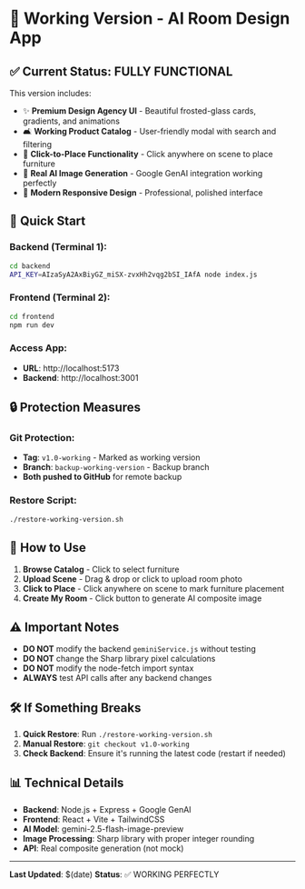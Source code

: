 # 🎉 Working Version - AI Room Design App

## ✅ Current Status: FULLY FUNCTIONAL

This version includes:
- ✨ **Premium Design Agency UI** - Beautiful frosted-glass cards, gradients, and animations
- 🛋️ **Working Product Catalog** - User-friendly modal with search and filtering
- 🎯 **Click-to-Place Functionality** - Click anywhere on scene to place furniture
- 🤖 **Real AI Image Generation** - Google GenAI integration working perfectly
- 📱 **Modern Responsive Design** - Professional, polished interface

## 🚀 Quick Start

### Backend (Terminal 1):
```bash
cd backend
API_KEY=AIzaSyA2AxBiyGZ_miSX-zvxHh2vqg2bSI_IAfA node index.js
```

### Frontend (Terminal 2):
```bash
cd frontend
npm run dev
```

### Access App:
- **URL**: http://localhost:5173
- **Backend**: http://localhost:3001

## 🔒 Protection Measures

### Git Protection:
- **Tag**: `v1.0-working` - Marked as working version
- **Branch**: `backup-working-version` - Backup branch
- **Both pushed to GitHub** for remote backup

### Restore Script:
```bash
./restore-working-version.sh
```

## 🎯 How to Use

1. **Browse Catalog** - Click to select furniture
2. **Upload Scene** - Drag & drop or click to upload room photo
3. **Click to Place** - Click anywhere on scene to mark furniture placement
4. **Create My Room** - Click button to generate AI composite image

## ⚠️ Important Notes

- **DO NOT** modify the backend `geminiService.js` without testing
- **DO NOT** change the Sharp library pixel calculations
- **DO NOT** modify the node-fetch import syntax
- **ALWAYS** test API calls after any backend changes

## 🛠️ If Something Breaks

1. **Quick Restore**: Run `./restore-working-version.sh`
2. **Manual Restore**: `git checkout v1.0-working`
3. **Check Backend**: Ensure it's running the latest code (restart if needed)

## 📊 Technical Details

- **Backend**: Node.js + Express + Google GenAI
- **Frontend**: React + Vite + TailwindCSS
- **AI Model**: gemini-2.5-flash-image-preview
- **Image Processing**: Sharp library with proper integer rounding
- **API**: Real composite generation (not mock)

---
**Last Updated**: $(date)
**Status**: ✅ WORKING PERFECTLY
